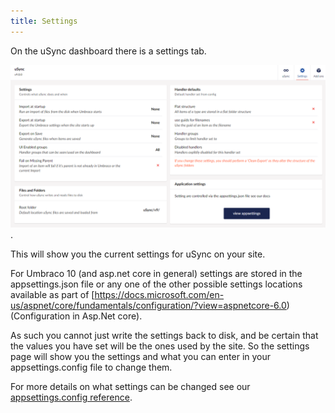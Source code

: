 ```yaml
---
title: Settings
---
```


On the uSync dashboard there is a settings tab. 

![settings](settings.png).

This will show you the current settings for uSync on your site. 

For Umbraco 10 (and asp.net core in general) settings are stored in the appsettings.json file or any one of the other possible settings locations available as part of [https://docs.microsoft.com/en-us/aspnet/core/fundamentals/configuration/?view=aspnetcore-6.0)(Configuration in Asp.Net core).

As such you cannot just write the settings back to disk, and be certain that the values you have set will be the ones used by the site. So the settings page will show you the settings and what you can enter in your appsettings.config file to change them. 

For more details on what settings can be changed see our [appsettings.config reference](../04.reference/01.config.md).